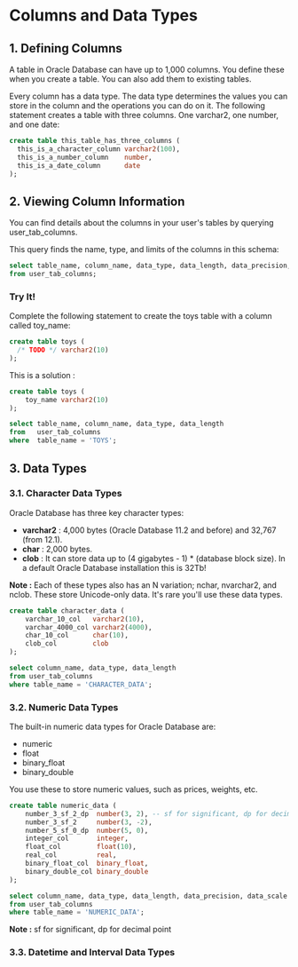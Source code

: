 # Columns and Data Types

## 1. Defining Columns

A table in Oracle Database can have up to 1,000 columns. You define these when you create a table. You can also add them to existing tables.

Every column has a data type. The data type determines the values you can store in the column and the operations you can do on it. The following statement creates a table with three columns. One varchar2, one number, and one date:

```sql
create table this_table_has_three_columns (
  this_is_a_character_column varchar2(100),
  this_is_a_number_column    number,
  this_is_a_date_column      date
);
```

## 2. Viewing Column Information

You can find details about the columns in your user's tables by querying user_tab_columns.

This query finds the name, type, and limits of the columns in this schema:

```sql
select table_name, column_name, data_type, data_length, data_precision, data_scale
from user_tab_columns;
```

### Try It!
Complete the following statement to create the toys table with a column called toy_name:

```sql
create table toys (
  /* TODO */ varchar2(10)
);
```

This is a solution :

```sql
create table toys (
    toy_name varchar2(10)
);

select table_name, column_name, data_type, data_length
from   user_tab_columns
where  table_name = 'TOYS';
```

## 3. Data Types

### 3.1. Character Data Types
Oracle Database has three key character types:
- __varchar2__ : 4,000 bytes (Oracle Database 11.2 and before) and 32,767 (from 12.1).
- __char__ : 2,000 bytes.
- __clob__ : It can store data up to (4 gigabytes - 1) * (database block size). In a default Oracle Database installation this is 32Tb!

__Note :__ Each of these types also has an N variation; nchar, nvarchar2, and nclob. These store Unicode-only data. It's rare you'll use these data types.

```sql
create table character_data (
    varchar_10_col   varchar2(10),
    varchar_4000_col varchar2(4000),
    char_10_col      char(10),
    clob_col         clob
);

select column_name, data_type, data_length
from user_tab_columns
where table_name = 'CHARACTER_DATA';
```

### 3.2. Numeric Data Types
The built-in numeric data types for Oracle Database are:
- numeric
- float
- binary_float
- binary_double

You use these to store numeric values, such as prices, weights, etc.

```sql
create table numeric_data (
    number_3_sf_2_dp  number(3, 2), -- sf for significant, dp for decimal point
    number_3_sf_2     number(3, -2),
    number_5_sf_0_dp  number(5, 0),
    integer_col       integer,
    float_col         float(10),
    real_col          real,
    binary_float_col  binary_float,
    binary_double_col binary_double
);

select column_name, data_type, data_length, data_precision, data_scale
from user_tab_columns
where table_name = 'NUMERIC_DATA';
```

__Note :__ sf for significant, dp for decimal point

### 3.3. Datetime and Interval Data Types
